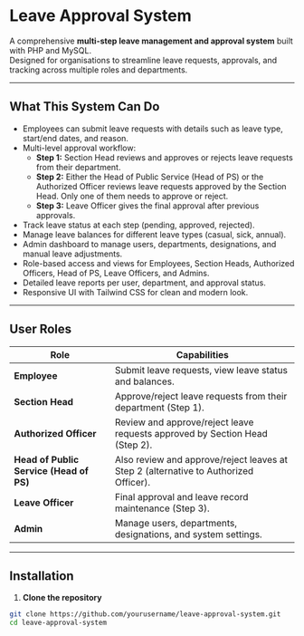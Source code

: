 # Leave Approval System

A comprehensive **multi-step leave management and approval system** built with PHP and MySQL.  
Designed for organisations to streamline leave requests, approvals, and tracking across multiple roles and departments.

---

## What This System Can Do

- Employees can submit leave requests with details such as leave type, start/end dates, and reason.
- Multi-level approval workflow:
  - **Step 1:** Section Head reviews and approves or rejects leave requests from their department.
  - **Step 2:** Either the Head of Public Service (Head of PS) or the Authorized Officer reviews leave requests approved by the Section Head. Only one of them needs to approve or reject.
  - **Step 3:** Leave Officer gives the final approval after previous approvals.
- Track leave status at each step (pending, approved, rejected).
- Manage leave balances for different leave types (casual, sick, annual).
- Admin dashboard to manage users, departments, designations, and manual leave adjustments.
- Role-based access and views for Employees, Section Heads, Authorized Officers, Head of PS, Leave Officers, and Admins.
- Detailed leave reports per user, department, and approval status.
- Responsive UI with Tailwind CSS for clean and modern look.

---

## User Roles

| Role                 | Capabilities                                         |
| -------------------- | --------------------------------------------------- |
| **Employee**         | Submit leave requests, view leave status and balances. |
| **Section Head**     | Approve/reject leave requests from their department (Step 1). |
| **Authorized Officer** | Review and approve/reject leave requests approved by Section Head (Step 2). |
| **Head of Public Service (Head of PS)** | Also review and approve/reject leaves at Step 2 (alternative to Authorized Officer). |
| **Leave Officer**    | Final approval and leave record maintenance (Step 3). |
| **Admin**            | Manage users, departments, designations, and system settings. |

---

## Installation

1. **Clone the repository**

```bash
git clone https://github.com/yourusername/leave-approval-system.git
cd leave-approval-system
